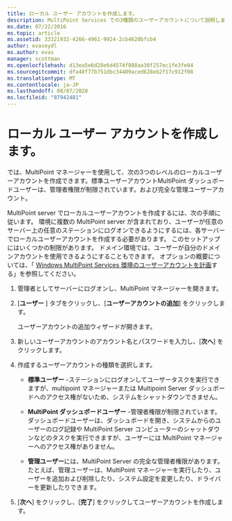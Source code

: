 ```yaml
---
title: ローカル ユーザー アカウントを作成します。
description: MultiPoint Services での3種類のユーザーアカウントについて説明します。
ms.date: 07/22/2016
ms.topic: article
ms.assetid: 33321932-4266-4961-9924-2cb4620bfcb4
author: evaseydl
ms.author: evas
manager: scottman
ms.openlocfilehash: d13ea5e6d28e6d4574f888aa30f257ec1fe3fe04
ms.sourcegitcommit: dfa48f77b751dbc34409aced628eb2f17c912f08
ms.translationtype: MT
ms.contentlocale: ja-JP
ms.lasthandoff: 08/07/2020
ms.locfileid: "87942481"
---
```

# <a name="create-local-user-accounts"></a>ローカル ユーザー アカウントを作成します。
では、MultiPoint マネージャーを使用して、次の3つのレベルのローカルユーザーアカウントを作成できます。標準ユーザーアカウントMultiPoint ダッシュボードユーザーは、管理者権限が制限されています。および完全な管理ユーザーアカウント。

MultiPoint server でローカルユーザーアカウントを作成するには、次の手順に従います。 環境に複数の MultiPoint server が含まれており、ユーザーが任意のサーバー上の任意のステーションにログオンできるようにするには、各サーバーでローカルユーザーアカウントを作成する必要があります。 このセットアップにはいくつかの制限があります。 ドメイン環境では、ユーザーが自分のドメインアカウントを使用できるようにすることもできます。 オプションの概要については、「 [Windows MultiPoint Services 環境のユーザーアカウントを計画](Plan-user-accounts-for-your-MultiPoint-services-environment.md)する」を参照してください。

1.  管理者としてサーバーにログオンし、MultiPoint マネージャーを開きます。

2.  [**ユーザー** ] タブをクリックし、[**ユーザーアカウントの追加**] をクリックします。

    ユーザーアカウントの追加ウィザードが開きます。

3.  新しいユーザーアカウントのアカウント名とパスワードを入力し、[**次へ**] をクリックします。

4.  作成するユーザーアカウントの種類を選択します。

    -   **標準ユーザー** -ステーションにログオンしてユーザータスクを実行できますが、multipoint マネージャーまたは Multipoint Server ダッシュボードへのアクセス権がないため、システムをシャットダウンできません。

    -   **MultiPoint ダッシュボードユーザー** -管理者権限が制限されています。 ダッシュボードユーザーは、ダッシュボードを開き、システムからのユーザーのログ記録や MultiPoint Server コンピューターのシャットダウンなどのタスクを実行できますが、ユーザーには MultiPoint マネージャーへのアクセス権がありません。

    -   **管理ユーザー**には、MultiPoint Server の完全な管理者権限があります。 たとえば、管理ユーザーは、MultiPoint マネージャーを実行したり、ユーザーを追加および削除したり、システム設定を変更したり、ドライバーを更新したりできます。

5.  [**次へ**] をクリックし、[**完了**] をクリックしてユーザーアカウントを作成します。